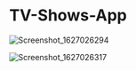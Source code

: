 # TV-Shows-App

![Screenshot_1627026294](https://user-images.githubusercontent.com/16971758/126752254-2258f56e-bff3-47fd-9892-b22ff89219fe.png)


![Screenshot_1627026317](https://user-images.githubusercontent.com/16971758/126752272-fc722584-84b6-47c8-98e6-6c19f1a1a5e4.png)

